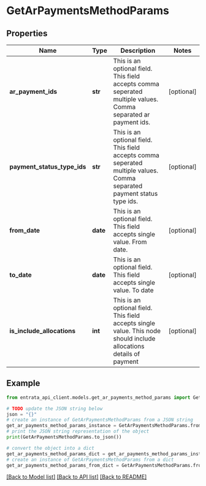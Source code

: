 # GetArPaymentsMethodParams


## Properties

Name | Type | Description | Notes
------------ | ------------- | ------------- | -------------
**ar_payment_ids** | **str** | This is an optional field. This field accepts comma seperated multiple values. Comma separated ar payment ids. | [optional] 
**payment_status_type_ids** | **str** | This is an optional field. This field accepts comma seperated multiple values. Comma separated payment status type ids. | [optional] 
**from_date** | **date** | This is an optional field. This field accepts single value. From date. | [optional] 
**to_date** | **date** | This is an optional field. This field accepts single value. To date | [optional] 
**is_include_allocations** | **int** | This is an optional field. This field accepts single value. This node should include allocations details of payment | [optional] 

## Example

```python
from entrata_api_client.models.get_ar_payments_method_params import GetArPaymentsMethodParams

# TODO update the JSON string below
json = "{}"
# create an instance of GetArPaymentsMethodParams from a JSON string
get_ar_payments_method_params_instance = GetArPaymentsMethodParams.from_json(json)
# print the JSON string representation of the object
print(GetArPaymentsMethodParams.to_json())

# convert the object into a dict
get_ar_payments_method_params_dict = get_ar_payments_method_params_instance.to_dict()
# create an instance of GetArPaymentsMethodParams from a dict
get_ar_payments_method_params_from_dict = GetArPaymentsMethodParams.from_dict(get_ar_payments_method_params_dict)
```
[[Back to Model list]](../README.md#documentation-for-models) [[Back to API list]](../README.md#documentation-for-api-endpoints) [[Back to README]](../README.md)


